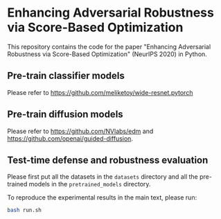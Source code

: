 # Enhancing Adversarial Robustness via Score-Based Optimization

This repository contains the code for the paper "Enhancing Adversarial Robustness via Score-Based Optimization" (NeurIPS 2020) in Python. 


## Pre-train classifier models
Please refer to https://github.com/meliketoy/wide-resnet.pytorch

## Pre-train diffusion models
Please refer to https://github.com/NVlabs/edm and https://github.com/openai/guided-diffusion.

## Test-time defense and robustness evaluation
Please first put all the datasets in the `datasets` directory and all the pre-trained models in the `pretrained_models` directory.

To reproduce the experimental results in the main text, please run:

```bash
bash run.sh
```

